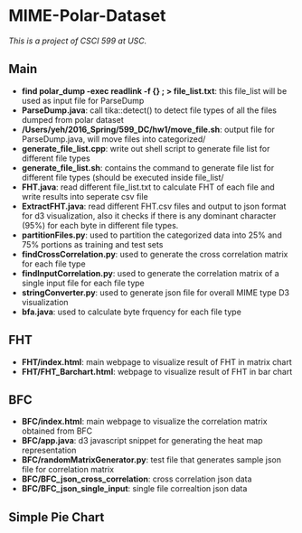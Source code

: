 # MIME-Polar-Dataset
_This is a project of CSCI 599 at USC._

## Main
* **find polar_dump -exec readlink -f {} \; > file_list.txt**: this file_list will be used as input file for ParseDump
* **ParseDump.java**: call tika::detect() to detect file types of all the files dumped from polar dataset
* **/Users/yeh/2016_Spring/599_DC/hw1/move_file.sh**: output file for ParseDump.java, will move files into categorized/
* **generate_file_list.cpp**: write out shell script to generate file list for different file types
* **generate_file_list.sh**: contains the command to generate file list for different file types (should be executed inside file_list/
* **FHT.java**: read different file_list.txt to calculate FHT of each file and write results into seperate csv file
* **ExtractFHT.java**: read different FHT.csv files and output to json format for d3 visualization, also it checks if there is any dominant character (95%) for each byte in different file types.
* **partitionFiles.py**: used to partition the categorized data into 25% and 75% portions as training and test sets
* **findCrossCorrelation.py**: used to generate the cross correlation matrix for each file type
* **findInputCorrelation.py**: used to generate the correlation matrix of a single input file for each file type
* **stringConverter.py**: used to generate json file for overall MIME type D3 visualization
* **bfa.java**: used to calculate byte frquency for each file type

## FHT
* **FHT/index.html**: main webpage to visualize result of FHT in matrix chart
* **FHT/FHT_Barchart.html**: webpage to visualize result of FHT in bar chart

## BFC
* **BFC/index.html**: main webpage to visualize the correlation matrix obtained from BFC
* **BFC/app.java**: d3 javascript snippet for generating the heat map representation
* **BFC/randomMatrixGenerator.py**: test file that generates sample json file for correlation matrix
* **BFC/BFC_json_cross_correlation**: cross correlation json data
* **BFC/BFC_json_single_input**: single file correaltion json data
 
## Simple Pie Chart
